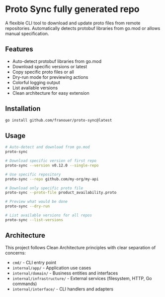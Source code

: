 # Proto Sync fully generated repo

A flexible CLI tool to download and update proto files from remote repositories. Automatically detects protobuf libraries from go.mod or allows manual specification.

## Features

- Auto-detect protobuf libraries from go.mod
- Download specific versions or latest
- Copy specific proto files or all
- Dry-run mode for previewing actions
- Colorful logging output
- List available versions
- Clean architecture for easy extension

## Installation

```bash
go install github.com/franouer/proto-sync@latest
```

## Usage

```bash
# Auto-detect and download from go.mod
proto-sync

# Download specific version of first repo
proto-sync --version v0.12.0 --single-repo

# Use specific repository
proto-sync --repo github.com/my-org/my-api

# Download only specific proto file
proto-sync --proto-file product_availability.proto

# Preview what would be done
proto-sync --dry-run

# List available versions for all repos
proto-sync --list-versions
```

## Architecture

This project follows Clean Architecture principles with clear separation of concerns:

- `cmd/` - CLI entry point
- `internal/app/` - Application use cases
- `internal/domain/` - Business entities and interfaces  
- `internal/infrastructure/` - External services (filesystem, HTTP, Go commands)
- `internal/interface/` - CLI handlers and adapters
